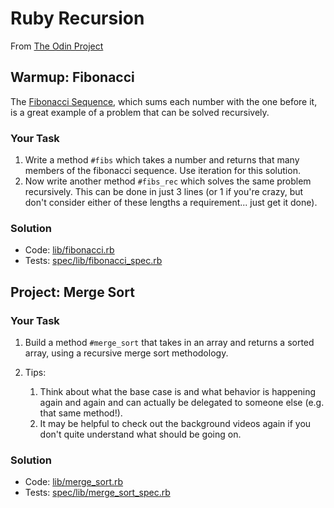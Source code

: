 # Ruby Recursion

From [The Odin Project](http://www.theodinproject.com/ruby-programming/recursion)

## Warmup: Fibonacci

The [Fibonacci Sequence](http://en.wikipedia.org/wiki/Fibonacci_number), which sums each number with the one before it, is a great example of a problem that can be solved recursively.

### Your Task

1. Write a method `#fibs` which takes a number and returns that many members of the fibonacci sequence.  Use iteration for this solution.
2. Now write another method `#fibs_rec` which solves the same problem recursively.  This can be done in just 3 lines (or 1 if you're crazy, but don't consider either of these lengths a requirement... just get it done).

### Solution

- Code: [lib/fibonacci.rb](lib/fibonacci.rb)
- Tests: [spec/lib/fibonacci_spec.rb](spec/lib/fibonacci_spec.rb)

## Project: Merge Sort

### Your Task

1. Build a method `#merge_sort` that takes in an array and returns a sorted array, using a recursive merge sort methodology.
2. Tips:

    1. Think about what the base case is and what behavior is happening again and again and can actually be delegated to someone else (e.g. that same method!).
    2. It may be helpful to check out the background videos again if you don't quite understand what should be going on.

### Solution

- Code: [lib/merge_sort.rb](lib/merge_sort.rb)
- Tests: [spec/lib/merge_sort_spec.rb](spec/lib/merge_sort_spec.rb)
